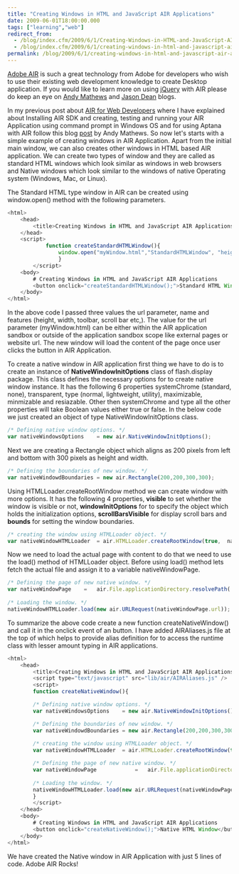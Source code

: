```yaml
---
title: "Creating Windows in HTML and JavaScript AIR Applications"
date: 2009-06-01T18:00:00.000
tags: ["learning","web"]
redirect_from: 
  - /blog/index.cfm/2009/6/1/Creating-Windows-in-HTML-and-JavaScript-AIR-Applications/
  - /blog/index.cfm/2009/6/1/creating-windows-in-html-and-javascript-air-applications/
permalink: /blog/2009/6/1/creating-windows-in-html-and-javascript-air-applications/
---
```

[Adobe AIR](http://www.adobe.com/products/air/ "Adobe AIR")  is such a great technology from Adobe for developers who wish to use their existing web development knowledge to create Desktop application. If you would like to learn more on using  [jQuery](http://jquery.com/ "jQuery")  with AIR please do keep an eye on  [Andy Mathews](http://www.andymatthews.net/ "Andy Mathews")  and  [Jason Dean](http://www.12robots.com/ "Jason Dean")  blogs.

In my previous post about  [AIR for Web Developers](http://www.akbarsait.com/blog/index.cfm/2009/1/18/Adobe-AIR-For-Web-Developers "AIR for Web Developers")  where I have explained about Installing AIR SDK and creating, testing and running your AIR Application using command prompt in Windows OS and for using Aptana with AIR follow this blog  [post](http://www.andymatthews.net/read/2009/05/26/jQuery-and-AIR:-Creating-a-new-AIR-project-in-Aptana "Using Apatan for AIR")  by Andy Mathews. So now let's starts with a simple example of creating windows in AIR Application. Apart from the initial main window, we can also creates other windows in HTML based AIR application. We can create two types of window and they are called as standard HTML windows which look similar as windows in web browsers and Native windows which look similar to the windows of native Operating system (Windows, Mac, or Linux).

The Standard HTML type window in AIR can be created using window.open() method with the following parameters.

```javascript
<html>
	<head>
		<title>Creating Windows in HTML and JavaScript AIR Applications</title>
	</head>
	<script>
	        function createStandardHTMLWindow(){
                window.open("myWindow.html","StandardHTMLWindow", "height=250,width=500");
                }
        </script>
	<body> 
		# Creating Windows in HTML and JavaScript AIR Applications
		<button onclick="createStandardHTMLWindow();">Standard HTML Window</button>
	</body>
</html>
```

In the above code I passed three values the url parameter, name and features (height, width, toolbar, scroll bar etc,). The value for the url parameter (myWindow.html) can be either within the AIR application sandbox or outside of the application sandbox scope like external pages or website url. The new window will load the content of the page once user clicks the button in AIR Application.

To create a native window in AIR application first thing we have to do is to create an instance of **NativeWindowInitOptions** class of flash.display package. This class defines the necessary options for to create native window instance. It has the following 6 properties systemChrome (standard, none), transparent, type (normal, lightweight, utility), maximizable, minmizable and resiazable. Other then systemChrome and type all the other properties will take Boolean values either true or false. In the below code we just created an object of type NativeWindowInitOptions class. 

```javascript
/* Defining native window options. */
var nativeWindowsOptions	= new air.NativeWindowInitOptions();
```

Next we are creating a Rectangle object which aligns as 200 pixels from left and bottom with 300 pixels as height and width.

```javascript
/* Defining the boundaries of new window. */
var nativeWindowdBoundaries	= new air.Rectangle(200,200,300,300);
```

Using HTMLLoader.createRootWindow method we can create window with more options. It has the following 4 properties, **visible** to set whether the window is visible or not,  **windowInitOptions** for to specify the object which holds the initialization options, **scrollBarsVisible** for display scroll bars and **bounds** for setting the window boundaries.

```javascript
/* creating the window using HTMLLoader object. */
var nativeWindowHTMLLoader	= air.HTMLLoader.createRootWindow(true,  nativeWindowsOptions, true, nativeWindowdBoundaries);
```

Now we need to load the actual page with content to do that we need to use the load() method of HTMLLoader object. Before using load() method lets fetch the actual file and assign it to a variable nativeWindowPage.


```javascript
/* Defining the page of new native window. */
var nativeWindowPage    =   air.File.applicationDirectory.resolvePath('myWidow.html');
	
/* Loading the window. */
nativeWindowHTMLLoader.load(new air.URLRequest(nativeWindowPage.url));	
```

To summarize the above code create a new function createNativeWindow() and call it in the onclick event of an button. I have added AIRAliases.js file at the top of which helps to provide alias definition for to access the runtime class with lesser amount typing in AIR applications.

```javascript
<html>
	<head>
		<title>Creating Windows in HTML and JavaScript AIR Applications</title>
		<script type="text/javascript" src="lib/air/AIRAliases.js" />
		<script>
		function createNativeWindow(){

		/* Defining native window options. */
		var nativeWindowsOptions	= new air.NativeWindowInitOptions();

		/* Defining the boundaries of new window. */
		var nativeWindowdBoundaries	= new air.Rectangle(200,200,300,300);
        
		/* creating the window using HTMLLoader object. */
		var nativeWindowHTMLLoader	= air.HTMLLoader.createRootWindow(true,  nativeWindowsOptions, true, nativeWindowdBoundaries);

		/* Defining the page of new native window. */
		var nativeWindowPage            =   air.File.applicationDirectory.resolvePath('myWidow.html');
	
		/* Loading the window. */
		nativeWindowHTMLLoader.load(new air.URLRequest(nativeWindowPage.url));	
		}
		</script>
	</head>
	<body> 
		# Creating Windows in HTML and JavaScript AIR Applications
		<button onclick="createNativeWindow();">Native HTML Window</button>
	</body>
</html>
```

We have created the Native window in AIR Application with just 5 lines of code. Adobe AIR Rocks!